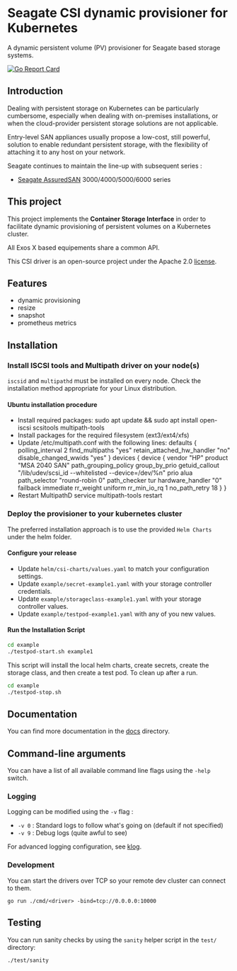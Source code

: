 # Seagate CSI dynamic provisioner for Kubernetes

A dynamic persistent volume (PV) provisioner for Seagate based storage systems.

[![Go Report Card](https://goreportcard.com/badge/github.com/Seagate/seagate-exos-x-csi)](https://goreportcard.com/report/github.com/Seagate/seagate-exos-x-csi)

## Introduction

Dealing with persistent storage on Kubernetes can be particularly cumbersome, especially when dealing with on-premises installations, or when the cloud-provider persistent storage solutions are not applicable.

Entry-level SAN appliances usually propose a low-cost, still powerful, solution to enable redundant persistent storage, with the flexibility of attaching it to any host on your network.

Seagate continues to maintain the line-up with subsequent series :
- [Seagate AssuredSAN](https://www.seagate.com/fr/fr/support/dothill-san/assuredsan-pro-5000-series/) 3000/4000/5000/6000 series

## This project

This project implements the **Container Storage Interface** in order to facilitate dynamic provisioning of persistent volumes on a Kubernetes cluster.

All Exos X based equipements share a common API.

This CSI driver is an open-source project under the Apache 2.0 [license](./LICENSE).

## Features
- dynamic provisioning
- resize
- snapshot
- prometheus metrics

## Installation

### Install ISCSI tools and Multipath driver on your node(s)

`iscsid` and `multipathd` must be installed on every node. Check the installation method appropriate for your Linux distribution.
#### Ubuntu installation procedure
- Install required packages:
    sudo apt update && sudo apt install open-iscsi scsitools multipath-tools
- Install packages for the required filesystem (ext3/ext4/xfs)
- Update /etc/multipath.conf with the following lines:
    defaults {
      polling_interval 2
      find_multipaths "yes"
      retain_attached_hw_handler "no"
      disable_changed_wwids "yes"
    }
    devices {
            device {
            vendor "HP"
            product "MSA 2040 SAN"
            path_grouping_policy group_by_prio
            getuid_callout "/lib/udev/scsi_id --whitelisted --device=/dev/%n"
            prio alua
            path_selector "round-robin 0"
            path_checker tur
            hardware_handler "0"
           failback immediate
            rr_weight uniform
            rr_min_io_rq 1
            no_path_retry 18
            }
    }
- Restart MultipathD
    service multipath-tools restart


### Deploy the provisioner to your kubernetes cluster

The preferred installation approach is to use the provided `Helm Charts` under the helm folder.

#### Configure your release

- Update `helm/csi-charts/values.yaml` to match your configuration settings.
- Update `example/secret-example1.yaml` with your storage controller credentials.
- Update `example/storageclass-example1.yaml` with your storage controller values.
- Update `example/testpod-example1.yaml` with any of you new values.

#### Run the Installation Script

```sh
cd example
./testpod-start.sh example1
```

This script will install the local helm charts, create secrets, create the storage class, and then create a test pod. To clean up after a run.

```sh
cd example
./testpod-stop.sh
```

## Documentation

You can find more documentation in the [docs](./docs) directory.

## Command-line arguments

You can have a list of all available command line flags using the `-help` switch.

### Logging

Logging can be modified using the `-v` flag :

- `-v 0` : Standard logs to follow what's going on (default if not specified)
- `-v 9` : Debug logs (quite awful to see)

For advanced logging configuration, see [klog](https://github.com/kubernetes/klog).

### Development

You can start the drivers over TCP so your remote dev cluster can connect to them.

```
go run ./cmd/<driver> -bind=tcp://0.0.0.0:10000
```

## Testing

You can run sanity checks by using the `sanity` helper script in the `test/` directory:

```
./test/sanity
```
